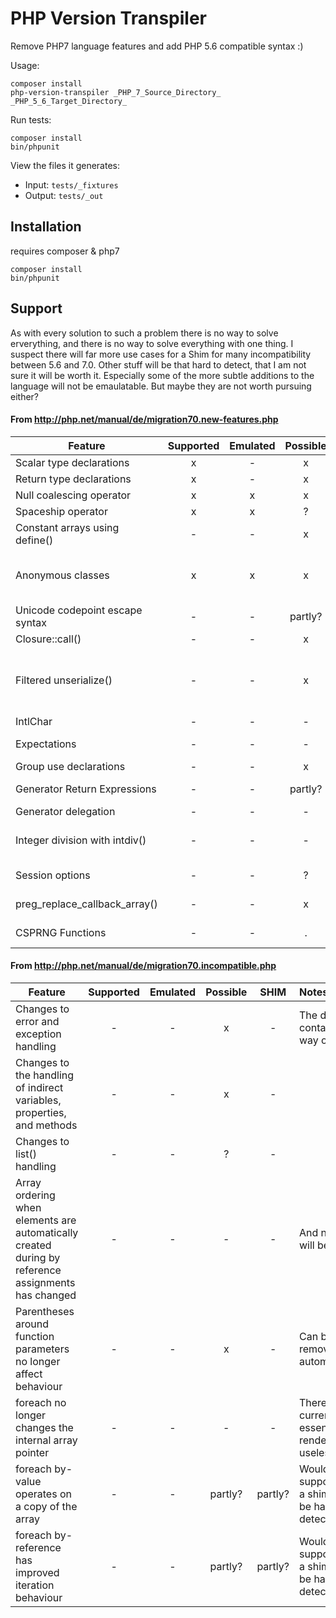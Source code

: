 # PHP Version Transpiler

Remove PHP7 language features and add PHP 5.6 compatible syntax :)

Usage:

```
composer install
php-version-transpiler _PHP_7_Source_Directory_ _PHP_5_6_Target_Directory_
```

Run tests:

```
composer install
bin/phpunit
```

View the files it generates: 
* Input: `tests/_fixtures`
* Output: `tests/_out`

## Installation

requires composer & php7

````
composer install
bin/phpunit

````

## Support

As with every solution to such a problem there is no way to solve erverything, and there is no way to solve everything with one thing.
I suspect there will far more use cases for a Shim for many incompatibility between 5.6 and 7.0. Other stuff will be that hard to detect, that I am not sure it will be worth it.
Especially some of the more subtle additions to the language will not be emaulatable. But maybe they are not worth pursuing either?

#### From http://php.net/manual/de/migration70.new-features.php

| Feature                             | Supported     | Emulated   | Possible | SHIM     | Notes 
| ----------------------------------- |:-------------:| :---------:| :-------:| :-------:| :-------
| Scalar type declarations            | x             | -          | x        | -        |  
| Return type declarations            | x             | -          | x        | -        |
| Null coalescing operator            | x             | x          | x        | -        |
| Spaceship operator                  | x             | x          | ?        | -        |
| Constant arrays using define()      | -             | -          | x        | -        |
| Anonymous classes                   | x             | x          | x        | -        | But get_class() will now give something real back
| Unicode codepoint escape syntax     | -             | -          | partly?  | partly?  | Would need a shim
| Closure::call()                     | -             | -          | x        | -        |
| Filtered unserialize()              | -             | -          | x        | -        | Generally a very hard implementation for such a simple feature
| IntlChar                            | -             | -          | -        | x        |
| Expectations                        | -             | -          | -        | -        | It is backwards compatible
| Group use declarations              | -             | -          | x        | -        |
| Generator Return Expressions        | -             | -          | partly?  | partly?  | Would need a shim
| Generator delegation                | -             | -          | -        | -        |
| Integer division with intdiv()      | -             | -          | -        | x        | Should be much easier to do this by Shim 
| Session options                     | -             | -          | ?        | -        | maybe, but might be leaky
| preg_replace_callback_array()       | -             | -          | x        | -        | Can be very easily a Shim
| CSPRNG Functions                    | -             | -          | .        | -        | Can be very easily a Shim

#### From http://php.net/manual/de/migration70.incompatible.php

| Feature                                                                                            | Supported     | Emulated   | Possible | SHIM     | Notes 
| -------------------------------------------------------------------------------------------------- |:-------------:| :---------:| :-------:| :-------:| :-------
| Changes to error and exception handling                                                            | -             | -          | x        | -        | The docs contain a way out  
| Changes to the handling of indirect variables, properties, and methods                             | -             | -          | x        | -        |
| Changes to list() handling                                                                         | -             | -          | ?        | -        |
| Array ordering when elements are automatically created during by reference assignments has changed | -             | -          | -        | -        | And never will be....
| Parentheses around function parameters no longer affect behaviour                                  | -             | -          | x        | -        | Can be removed automatically
| foreach no longer changes the internal array pointer                                               | -             | -          | -        | -        | Therefore current() is essentially rendered useless here
| foreach by-value operates on a copy of the array                                                   | -             | -          | partly?  | partly?  | Would need support from a shim, might be hard to detect 
| foreach by-reference has improved iteration behaviour                                              | -             | -          | partly?  | partly?  | Would need support from a shim, might be hard to detect

